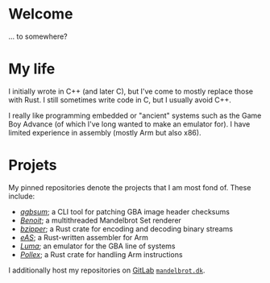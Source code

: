 # Welcome

... to somewhere?

# My life

I initially wrote in C++ (and later C), but I've come to mostly replace those with Rust.
I still sometimes write code in C, but I usually avoid C++.

I really like programming embedded or "ancient" systems such as the Game Boy Advance (of which I've long wanted to make an emulator for).
I have limited experience in assembly (mostly Arm but also x86).

# Projets

My pinned repositories denote the projects that I am most fond of.
These include:

* [*agbsum*](https://github.com/bjoernager/agbsum/); a CLI tool for patching GBA image header checksums
* [*Benoit*](https://github.com/bjoernager/benoit/); a multithreaded Mandelbrot Set renderer
* [*bzipper*](https://github.com/bjoernager/bzipper/); a Rust crate for encoding and decoding binary streams
* [*eAS*](https://github.com/bjoernager/eas/); a Rust-written assembler for Arm
* [*Luma*](https://github.com/bjoernager/luma/); an emulator for the GBA line of systems
* [*Pollex*](https://github.com/bjoernager/pollex/); a Rust crate for handling Arm instructions

I additionally host my repositories on [GitLab](https://gitlab.com/bjoernager/) [`mandelbrot.dk`](https://mandelbrot.dk/).  

